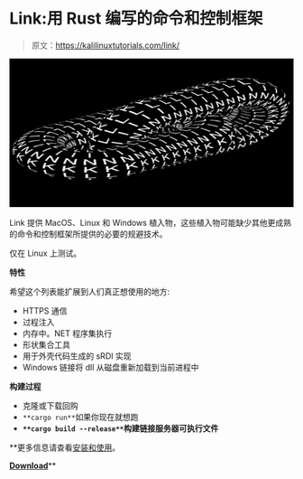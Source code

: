 # Link:用 Rust 编写的命令和控制框架

> 原文：<https://kalilinuxtutorials.com/link/>

[![Link : A Command And Control Framework Written In Rust](img//46ea16521fa27b2fee112a119bc44921.png "Link : A Command And Control Framework Written In Rust")](https://1.bp.blogspot.com/-Qdt9_iuElsE/YMi4q4Ko7jI/AAAAAAAAJg8/nF5dsiDvptIxZjNRUPz57pt1eAQvKySEwCLcBGAsYHQ/s728/1.png)

Link 提供 MacOS、Linux 和 Windows 植入物，这些植入物可能缺少其他更成熟的命令和控制框架所提供的必要的规避技术。

仅在 Linux 上测试。

**特性**

希望这个列表能扩展到人们真正想使用的地方:

*   HTTPS 通信
*   过程注入
*   内存中。NET 程序集执行
*   形状集合工具
*   用于外壳代码生成的 sRDI 实现
*   Windows 链接将 dll 从磁盘重新加载到当前进程中

**构建过程**

*   克隆或下载回购
*   `**cargo run**`如果你现在就想跑
*   **`**cargo build --release**`构建链接服务器可执行文件**

 **更多信息请查看[安装和使用](https://github.com/postrequest/link/wiki/Installation-and-Usage)。

[**Download**](https://github.com/postrequest/link)**
